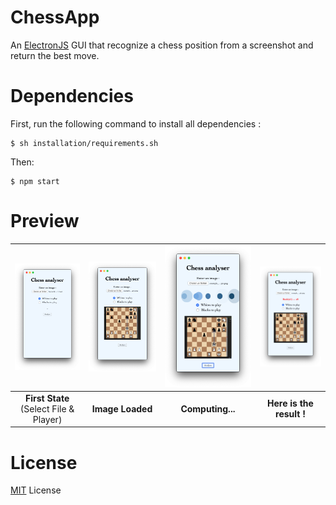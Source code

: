# ChessApp
 An [ElectronJS](https://www.electronjs.org/) GUI that recognize a chess position from a screenshot and return the best move.

# Dependencies

First, run the following command to install all dependencies : 
```
$ sh installation/requirements.sh
```
Then: 
```
$ npm start
```

# Preview

| ![Preview image](assets/preview/1.png) | ![Preview image](assets/preview/2.png) | ![Preview image](assets/preview/3.png) | ![Preview image](assets/preview/4.png) |
|:-------------:|:-------------:|:-------------:|:-------------:|
|**First State** <br> (Select File & Player)|**Image Loaded**|**Computing...**|**Here is the result !**|

# License
[MIT](https://choosealicense.com/licenses/mit/) License
